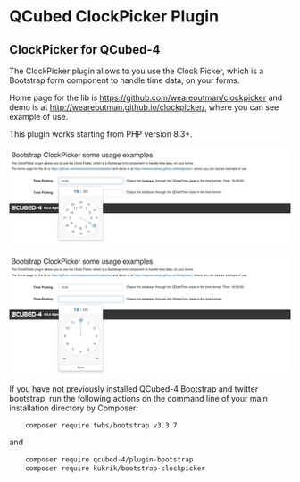 # QCubed ClockPicker Plugin


## ClockPicker for QCubed-4

The ClockPicker plugin allows to you use the Clock Picker, which is a Bootstrap form component to handle time data, on your forms.

Home page for the lib is https://github.com/weareoutman/clockpicker and demo is at
http://weareoutman.github.io/clockpicker/, where you can see example of use.

This plugin works starting from PHP version 8.3+.

![Image of kukrik](screenshot/clockpicker_screenshot_1.jpg?raw=true)

![Image of kukrik](screenshot/clockpicker_screenshot_2.jpg?raw=true)

If you have not previously installed QCubed-4 Bootstrap and twitter bootstrap, run the following actions on the command line of your main installation directory by Composer:
```
    composer require twbs/bootstrap v3.3.7
```
and

```
    composer require qcubed-4/plugin-bootstrap
    composer require kukrik/bootstrap-clockpicker
```

